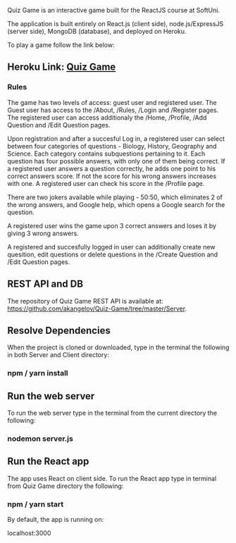 Quiz Game is an interactive game built for the ReactJS course at SoftUni.

The application is built entirely on React.js (client side), node.js/ExpressJS (server side), MongoDB (database), and deployed on Heroku.

To play a game follow the link below:

## Heroku Link: [Quiz Game](https://quiz-game-new.herokuapp.com/)

### Rules

The game has two levels of access: guest user and registered user. The Guest user has access to the /About, /Rules, /Login and /Register pages. The registered user can access additionaly the /Home, /Profile, /Add Question and /Edit Question pages.

Upon registration and after a succesful Log in, a registered user can select between four categories of questions - Biology, History, Geography and Science. Each category contains subquestions pertaining to it. Each question has four possible answers, with only one of them being correct. If a registered user answers a question correctly, he adds one point to his correct answers score. If not the score for his wrong answers increases with one. A registered user can check his score in the /Profile page.

There are two jokers available while playing - 50:50, which eliminates 2 of the wrong answers, and Google help, which opens a Google search for the question.

A registered user wins the game upon 3 correct answers and loses it by giving 3 wrong answers.

A registered and succesfully logged in user can additionally create new quesition, edit questions or delete questions in the /Create Question and /Edit Question pages.

## REST API and DB

The repository of Quiz Game REST API is available at: https://github.com/akangelov/Quiz-Game/tree/master/Server. 

## Resolve Dependencies
When the project is cloned or downloaded, type in the terminal the following in both Server and Client directory:

### npm / yarn install

## Run the web server
To run the web server type in the terminal from the current directory the following:

### nodemon server.js

## Run the React app
The app uses React on client side. To run the React app type in terminal from Quiz Game directory the following:

### npm / yarn start
By default, the app is running on:

localhost:3000